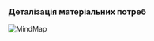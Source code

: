 ### Деталізація матеріальних потреб
![MindMap](/1-SoftwareRequirements/1.1-DeterminingConsumerNeeds/1.1.2-MaterialNeedsDetails/MindMap.png)
